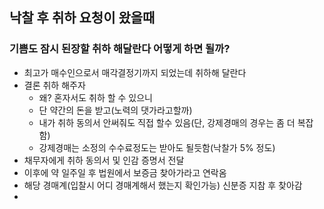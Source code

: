 ## 낙찰 후 취하 요청이 왔을때

### 기쁨도 잠시 된장할 취하 해달란다 어떻게 하면 될까?
* 최고가 매수인으로서 매각결정기까지 되었는데 취하해 달란다
* 결론 취하 해주자
  * 왜? 혼자서도 취하 할 수 있으니
  * 단 약간의 돈을 받고(노력의 댓가라고할까)
  * 내가 취하 동의서 안써줘도 직접 할수 있음(단, 강제경매의 경우는 좀 더 복잡함)
   * 강제경매는 소정의 수수료정도는 받아도 될듯함(낙찰가 5% 정도)
* 채무자에게 취하 동의서 및 인감 증명서 전달
* 이후에 약 일주일 후 법원에서 보증금 찾아가라고 연락옴
* 해당 경매계(입찰시 어디 경매계해서 했는지 확인가능) 신분증 지참 후 찾아감
*
 
